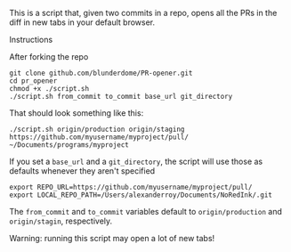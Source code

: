 This is a script that, given two commits in a repo, opens all the PRs in the diff in new tabs in your default browser.

Instructions

After forking the repo

    git clone github.com/blunderdome/PR-opener.git
    cd pr_opener
    chmod +x ./script.sh
    ./script.sh from_commit to_commit base_url git_directory

That should look something like this:

    ./script.sh origin/production origin/staging https://github.com/myusername/myproject/pull/ ~/Documents/programs/myproject

If you set a `base_url` and a `git_directory`, the script will use those as defaults whenever they aren't specified

    export REPO_URL=https://github.com/myusername/myproject/pull/
    export LOCAL_REPO_PATH=/Users/alexanderroy/Documents/NoRedInk/.git
    
The `from_commit` and `to_commit` variables default to `origin/production` and `origin/stagin`, respectively.

Warning: running this script may open a lot of new tabs!

